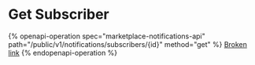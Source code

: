 # Get Subscriber

{% openapi-operation spec="marketplace-notifications-api" path="/public/v1/notifications/subscribers/{id}" method="get" %}
[Broken link](broken-reference)
{% endopenapi-operation %}
